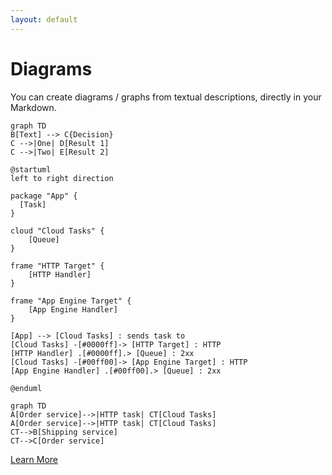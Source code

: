 ```yaml
---
layout: default
---
```


# Diagrams

You can create diagrams / graphs from textual descriptions, directly in your Markdown.

<div class="grid grid-cols-3 gap-10 pt-4 -mb-6">

```mermaid {theme: 'neutral', scale: 0.8}
graph TD
B[Text] --> C{Decision}
C -->|One| D[Result 1]
C -->|Two| E[Result 2]
```

```plantuml {scale: 0.85}
@startuml
left to right direction

package "App" {
  [Task]
}

cloud "Cloud Tasks" {
    [Queue]
}

frame "HTTP Target" {
    [HTTP Handler]
}

frame "App Engine Target" {
    [App Engine Handler]
}

[App] --> [Cloud Tasks] : sends task to
[Cloud Tasks] -[#0000ff]-> [HTTP Target] : HTTP
[HTTP Handler] .[#0000ff].> [Queue] : 2xx
[Cloud Tasks] -[#00ff00]-> [App Engine Target] : HTTP
[App Engine Handler] .[#00ff00].> [Queue] : 2xx

@enduml
```


```mermaid {theme: 'default', scale: 0.95}
graph TD
A[Order service]-->|HTTP task| CT[Cloud Tasks]
A[Order service]-->|HTTP task| CT[Cloud Tasks]
CT-->B[Shipping service]
CT-->C[Order service]
```

</div>

[Learn More](https://sli.dev/guide/syntax.html#diagrams)

<!--
https://mermaid.js.org/config/theming.html

https://mermaid.js.org/syntax/flowchart.html

https://plantuml.com/
https://plantuml.com/component-diagram
-->
